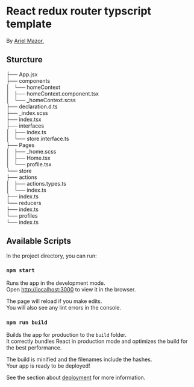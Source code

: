 # React redux router typscript template

By [Ariel Mazor.](https://github.com/arielmazor)

## Sturcture
├── App.jsx\
├── components\
│   └── homeContext\
│       ├── homeContext.component.tsx\
│       └── _homeContext.scss\
├── declaration.d.ts\
├── _index.scss\
├── index.tsx\
├── interfaces\
│   ├── index.ts\
│   └── store.interface.ts\
├── Pages\
│   ├── _home.scss\
│   ├── Home.tsx\
│   └── profile.tsx\
└── store\
    ├── actions\
    │   ├── actions.types.ts\
    │   └── index.ts\
    ├── index.ts\
    └── reducers\
        ├── index.ts\
        └── profiles\
            └── index.ts
            
## Available Scripts

In the project directory, you can run:

### `npm start`

Runs the app in the development mode.\
Open [http://localhost:3000](http://localhost:3000) to view it in the browser.

The page will reload if you make edits.\
You will also see any lint errors in the console.

### `npm run build`

Builds the app for production to the `build` folder.\
It correctly bundles React in production mode and optimizes the build for the best performance.

The build is minified and the filenames include the hashes.\
Your app is ready to be deployed!

See the section about [deployment](https://facebook.github.io/create-react-app/docs/deployment) for more information.
